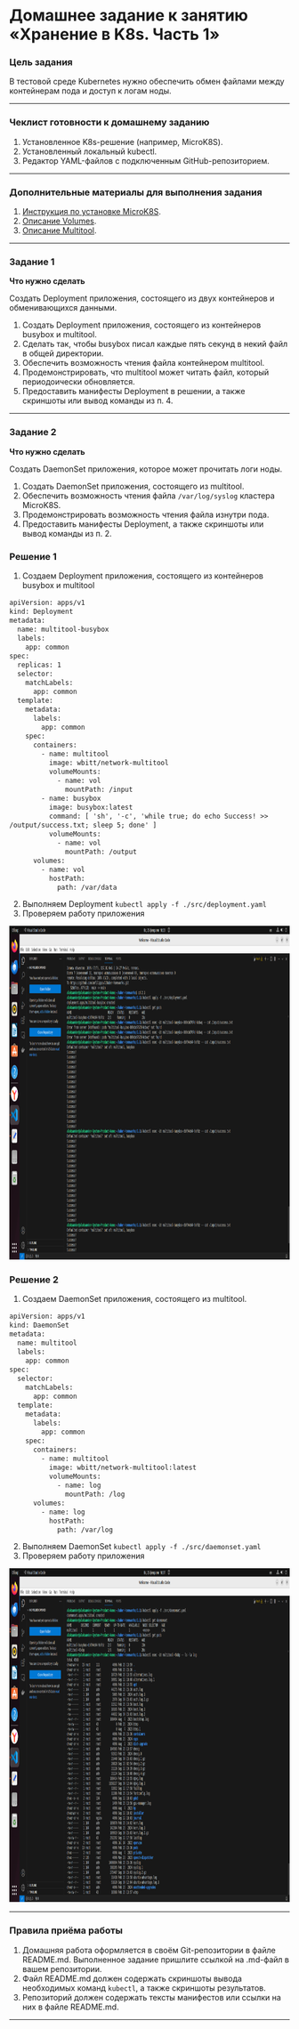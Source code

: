 # Домашнее задание к занятию «Хранение в K8s. Часть 1»

### Цель задания

В тестовой среде Kubernetes нужно обеспечить обмен файлами между контейнерам пода и доступ к логам ноды.

------

### Чеклист готовности к домашнему заданию

1. Установленное K8s-решение (например, MicroK8S).
2. Установленный локальный kubectl.
3. Редактор YAML-файлов с подключенным GitHub-репозиторием.

------

### Дополнительные материалы для выполнения задания

1. [Инструкция по установке MicroK8S](https://microk8s.io/docs/getting-started).
2. [Описание Volumes](https://kubernetes.io/docs/concepts/storage/volumes/).
3. [Описание Multitool](https://github.com/wbitt/Network-MultiTool).

------

### Задание 1 

**Что нужно сделать**

Создать Deployment приложения, состоящего из двух контейнеров и обменивающихся данными.

1. Создать Deployment приложения, состоящего из контейнеров busybox и multitool.
2. Сделать так, чтобы busybox писал каждые пять секунд в некий файл в общей директории.
3. Обеспечить возможность чтения файла контейнером multitool.
4. Продемонстрировать, что multitool может читать файл, который периодоически обновляется.
5. Предоставить манифесты Deployment в решении, а также скриншоты или вывод команды из п. 4.

------

### Задание 2

**Что нужно сделать**

Создать DaemonSet приложения, которое может прочитать логи ноды.

1. Создать DaemonSet приложения, состоящего из multitool.
2. Обеспечить возможность чтения файла `/var/log/syslog` кластера MicroK8S.
3. Продемонстрировать возможность чтения файла изнутри пода.
4. Предоставить манифесты Deployment, а также скриншоты или вывод команды из п. 2.

### Решение 1 

1. Создаем Deployment приложения, состоящего из контейнеров busybox и multitool
```
apiVersion: apps/v1
kind: Deployment
metadata:
  name: multitool-busybox
  labels:
    app: common
spec:
  replicas: 1
  selector:
    matchLabels:
      app: common
  template:
    metadata:
      labels:
        app: common
    spec:
      containers:
        - name: multitool
          image: wbitt/network-multitool
          volumeMounts:
            - name: vol
              mountPath: /input
        - name: busybox
          image: busybox:latest
          command: [ 'sh', '-c', 'while true; do echo Success! >> /output/success.txt; sleep 5; done' ]
          volumeMounts:
            - name: vol
              mountPath: /output
      volumes:
        - name: vol
          hostPath:
            path: /var/data
```
2. Выполняем Deployment `kubectl apply -f ./src/deployment.yaml`
3. Проверяем работу приложения

<p align="center">
  <img width="1200" height="600" src="./image/task1.png">
</p> 



### Решение 2

1. Создаем DaemonSet приложения, состоящего из multitool.
```
apiVersion: apps/v1
kind: DaemonSet
metadata:
  name: multitool
  labels:
    app: common
spec:
  selector:
    matchLabels:
      app: common
  template:
    metadata:
      labels:
        app: common
    spec:
      containers:
        - name: multitool
          image: wbitt/network-multitool:latest
          volumeMounts:
            - name: log
              mountPath: /log
      volumes:
        - name: log
          hostPath:
            path: /var/log
```
2. Выполняем DaemonSet `kubectl apply -f ./src/daemonset.yaml`
3. Проверяем работу приложения

<p align="center">
  <img width="1200" height="600" src="./image/task2.png">
</p>

------

### Правила приёма работы

1. Домашняя работа оформляется в своём Git-репозитории в файле README.md. Выполненное задание пришлите ссылкой на .md-файл в вашем репозитории.
2. Файл README.md должен содержать скриншоты вывода необходимых команд `kubectl`, а также скриншоты результатов.
3. Репозиторий должен содержать тексты манифестов или ссылки на них в файле README.md.

------
